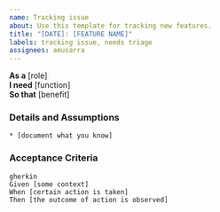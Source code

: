 ```yaml
---
name: Tracking issue
about: Use this template for tracking new features.
title: "[DATE]: [FEATURE NAME]"
labels: tracking issue, needs triage
assignees: amusarra
---
```


**As a** [role]  
**I need** [function]  
**So that** [benefit]  
      
### Details and Assumptions
    * [document what you know]      
### Acceptance Criteria     
    gherkin 
    Given [some context]
    When [certain action is taken]
    Then [the outcome of action is observed]